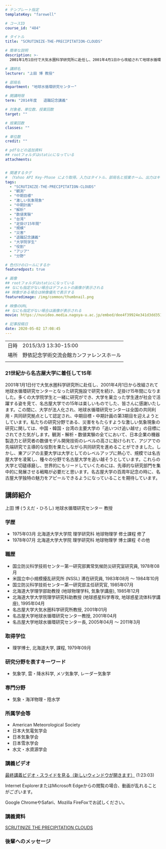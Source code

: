 ```yaml
---
# テンプレート指定
templateKey: "farewell"

# コースID
course_id: "484"

# タイトル
title: "SCRUTINIZE-THE-PRECIPITATION-CLOUDS"

# 簡単な説明
description: >-
  2001年1月1日付で大気水圏科学研究所に赴任し、2001年4月1日から改組されて地球水循環研究センターとなった研究施設で研究を続け、足掛け15年間になりました。多くの大学院学生と一緒に研究ができ、大学を巣立った学生達が社会で活躍する姿を見て、名古屋大学での15年は楽しいものでした、皆さんに感謝いたします。この間に、大学が法人化され、地球水循環研究センターは全国の共同利用・共同研究拠点として認 ....

# 講師名
lecturer: "上田 博 教授"

# 部局名
department: "地球水循環研究センター"

# 開講時限
term: "2014年度	退職記念講義"

# 対象者、単位数、授業回数
target: ""

# 授業回数
classes: ""

# 単位数
credit: ""

# pdfなどの追加資料
## rootフォルダはstaticになっている
attachments:


# 関連するタグ
# （Yahoo API Key-Phase により取得。入力はタイトル、部局名と授業ホーム、出力はキーフレーズ（tags））
tags:
  - "SCRUTINIZE-THE-PRECIPITATION-CLOUDS"
  - "観測"
  - "中期目標"
  - "激しい気象現象"
  - "中期計画"
  - "解析"
  - "数値実験"
  - "台湾"
  - "足掛け15年間"
  - "規模"
  - "災害"
  - "退職記念講義"
  - "大学院学生"
  - "役割"
  - "アジア"
  - "分野"

# 色付けのロールにするか
featuredpost: true

# 画像
## rootフォルダはstaticになっている
## なにも指定がない場合はデフォルトの画像が表示される
## 映像がある場合は映像優先で表示する
featuredimage: /img/common/thumbnail.png

# 映像のURL
## なにも指定がない場合は画像が表示される
movie: https://nuvideo.media.nagoya-u.ac.jp/embed/dee4f39924e341d3dd351c5d41e4371a2c206089

# 記事投稿日
date: 2020-05-02 17:08:45
---
```


|   |   |
|---|---|
| 日時 | 2015/3/3  13:30-15:00 |
| 場所 | 野依記念学術交流会館カンファレンスホール |
|   |   |


### 21世紀から名古屋大学に着任して15年

2001年1月1日付で大気水圏科学研究所に赴任し、2001年4月1日から改組されて地球水循環研究センターとなった研究施設で研究を続け、足掛け15年間になりました。多くの大学院学生と一緒に研究ができ、大学を巣立った学生達が社会で活躍する姿を見て、名古屋大学での15年は楽しいものでした、皆さんに感謝いたします。この間に、大学が法人化され、地球水循環研究センターは全国の共同利用・共同研究拠点として認定され、中期目標・中期計画の第3期目を迎えようとしています。私たちの研究分野である、災害をもたらすような激しい気象現象の研究に関しては、中国・韓国・台湾の主要大学の「追いつけ追い越せ」の目標にされてきた気がします。観測・解析・数値実験の全てにおいて、日本企業の機器製造力と研究者の数値モデル開発技術のレベルの高さに助けられて、アジアでの先端研究で主導的な役割を果たしながら共同研究を進めることができました。しかし、東アジアの主要大学は大学としてのレベルアップに熱心で、規模では名古屋大学を凌駕し、種々の分野で名古屋大学を追い越そうとしています。これらの大学と切磋琢磨し、世界的にもリードしていくためには、先導的な研究部門を集中的に発展させる戦略が必要だと思います。名古屋大学の百周年記念の時に、名古屋大学独特の魅力をアピールできるようになっていることを期待しています。


## 講師紹介

上田 博 (うえだ・ひろし) 地球水循環研究センター 教授

### 学歴

* 1975年03月 北海道大学大学院 理学研究科 地球物理学 修士課程 修了
* 1978年07月 北海道大学大学院 理学研究科 地球物理学 博士課程 その他

### 職歴

* 国立防災科学技術センター第一研究部異常気候防災研究室研究員, 1978年08月
* 米国立中小規模擾乱研究所 (NSSL) 滞在研究員, 1983年08月 ～ 1984年10月
* 国立防災科学技術センター第一研究部主任研究官, 1985年07月
* 北海道大学理学部助教授 (地球物理学科, 気象学講座), 1985年12月
* 北海道大学大学院理学研究科助教授 (地球惑星科学専攻, 地球惑星流体科学講座), 1995年04月
* 名古屋大学大気水圏科学研究所教授, 2001年01月
* 名古屋大学地球水循環研究センター教授, 2001年04月
* 名古屋大学地球水循環研究センター長, 2005年04月 ～ 2011年3月

### 取得学位

* 理学博士, 北海道大学, 課程, 1979年09月

### 研究分野を表すキーワード

* 気象学, 雲・降水科学, メソ気象学, レーダー気象学

### 専門分野

* 気象・海洋物理・陸水学

### 所属学会等

* American Meteorological Society
* 日本大気電気学会
* 日本気象学会
* 日本雪氷学会
* 水文・水資源学会


### 講義ビデオ


<!--
<a href="https://nuvideo.media.nagoya-u.ac.jp/embed/dee4f39924e341d3dd351c5d41e4371a2c206089" target="blank">最終講義ビデオ・スライドを見る（新しいウィンドウが開きます）</a>-->
[最終講義ビデオ・スライドを見る（新しいウィンドウが開きます）](https://nuvideo.media.nagoya-u.ac.jp/embed/dee4f39924e341d3dd351c5d41e4371a2c206089)
(1:23:03)

Internet ExplorerまたはMicrosoft Edgeからの閲覧の場合、動画が乱れることがございます。

Google ChromeやSafari、Mozilla FireFoxでお試しください。



### 講義資料

[SCRUTINIZE THE PRECIPITATION CLOUDS](https://ocw.nagoya-u.jp/files/484/lect.pdf) 
### 後輩へのメッセージ

<a target="blank" href="https://nuvideo.media.nagoya-u.ac.jp/embed/8115f8c39895d32fa25f8d51d4ef7e44f8eefb2a" width="640" height="360" frameborder="0" allowfullscreen></iframe>
-----